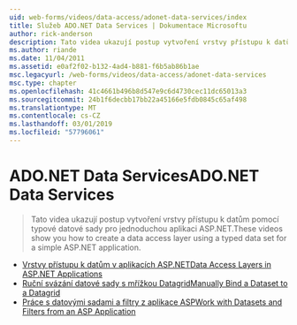 ```yaml
---
uid: web-forms/videos/data-access/adonet-data-services/index
title: Služeb ADO.NET Data Services | Dokumentace Microsoftu
author: rick-anderson
description: Tato videa ukazují postup vytvoření vrstvy přístupu k datům pomocí typové datové sady pro jednoduchou aplikaci ASP.NET.
ms.author: riande
ms.date: 11/04/2011
ms.assetid: e0af2f02-b132-4ad4-b881-f6b5ab86b1ae
msc.legacyurl: /web-forms/videos/data-access/adonet-data-services
msc.type: chapter
ms.openlocfilehash: 41c4661b496b8d547e9c6d4730cec11dc65013a3
ms.sourcegitcommit: 24b1f6decbb17bb22a45166e5fdb0845c65af498
ms.translationtype: MT
ms.contentlocale: cs-CZ
ms.lasthandoff: 03/01/2019
ms.locfileid: "57796061"
---
```

<a name="adonet-data-services"></a><span data-ttu-id="96bed-103">ADO.NET Data Services</span><span class="sxs-lookup"><span data-stu-id="96bed-103">ADO.NET Data Services</span></span>
====================
> <span data-ttu-id="96bed-104">Tato videa ukazují postup vytvoření vrstvy přístupu k datům pomocí typové datové sady pro jednoduchou aplikaci ASP.NET.</span><span class="sxs-lookup"><span data-stu-id="96bed-104">These videos show you how to create a data access layer using a typed data set for a simple ASP.NET application.</span></span>


- [<span data-ttu-id="96bed-105">Vrstvy přístupu k datům v aplikacích ASP.NET</span><span class="sxs-lookup"><span data-stu-id="96bed-105">Data Access Layers in ASP.NET Applications</span></span>](data-access-layers-in-aspnet-applications.md)
- [<span data-ttu-id="96bed-106">Ruční svázání datové sady s mřížkou Datagrid</span><span class="sxs-lookup"><span data-stu-id="96bed-106">Manually Bind a Dataset to a Datagrid</span></span>](how-to-manually-bind-a-dataset-to-a-datagrid.md)
- [<span data-ttu-id="96bed-107">Práce s datovými sadami a filtry z aplikace ASP</span><span class="sxs-lookup"><span data-stu-id="96bed-107">Work with Datasets and Filters from an ASP Application</span></span>](how-to-work-with-datasets-and-filters-from-an-asp-application.md)
